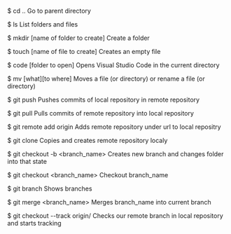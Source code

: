 $ cd ..
Go to parent directory

$ ls
List folders and files

$ mkdir [name of folder to create]
Create a folder

$ touch [name of file to create]
Creates an empty file

$ code [folder to open]
Opens Visual Studio Code in the current directory

$ mv [what][to where]
Moves a file (or directory) or rename a file (or directory)



$ git push
Pushes commits of local repository in remote repository

$ git pull
Pulls commits of remote repository into local repository

$ git remote add origin <url>
Adds remote repository under url to local repositry

$ git clone <url>
Copies and creates remote repository localy

$ git checkout -b <branch_name>
Creates new branch and changes folder into that state

$ git checkout <branch_name>
Checkout branch_name

$ git branch
Shows branches

$ git merge <branch_name>
Merges branch_name into current branch

$ git checkout --track origin/<branch>
Checks our remote branch in local repository and starts tracking